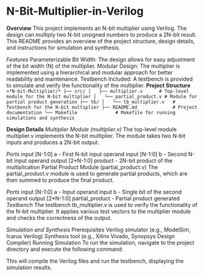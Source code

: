 # N-Bit-Multiplier-in-Verilog


**Overview**
This project implements an N-bit multiplier using Verilog. The design can multiply two N-bit unsigned numbers to produce a 2N-bit result. This README provides an overview of the project structure, design details, and instructions for simulation and synthesis.

*Features*
Parameterizable Bit Width: The design allows for easy adjustment of the bit width (N) of the multiplier.
Modular Design: The multiplier is implemented using a hierarchical and modular approach for better readability and maintenance.
Testbench Included: A testbench is provided to simulate and verify the functionality of the multiplier.
**Project Structure**
``>*N-bit-Multiplier/*
├── src/
│   ├── multiplier.v      # Top-level module for the N-bit multiplier
│   └── partial_product.v # Module for partial product generation
├── tb/
│   └── tb_multiplier.v   # Testbench for the N-bit multiplier
├── README.md             # Project documentation
└── Makefile              # Makefile for running simulations and synthesis``

**Design Details**
*Multiplier Module (multiplier.v)*
The top-level module multiplier.v implements the N-bit multiplier. The module takes two N-bit inputs and produces a 2N-bit output.

*Ports*
input [N-1:0] a - First N-bit input operand
input [N-1:0] b - Second N-bit input operand
output [2*N-1:0] product - 2N-bit product of the multiplication
Partial Product Module (partial_product.v)
The partial_product.v module is used to generate partial products, which are then summed to produce the final product.

*Ports*
input [N-1:0] a - Input operand
input b - Single bit of the second operand
output [2*N-1:0] partial_product - Partial product generated
*Testbench*
The testbench tb_multiplier.v is used to verify the functionality of the N-bit multiplier. It applies various test vectors to the multiplier module and checks the correctness of the output.

*Simulation and Synthesis*
Prerequisites
Verilog simulator (e.g., ModelSim, Icarus Verilog)
Synthesis tool (e.g., Xilinx Vivado, Synopsys Design Compiler)
Running Simulation
To run the simulation, navigate to the project directory and execute the following command:


This will compile the Verilog files and run the testbench, displaying the simulation results.


